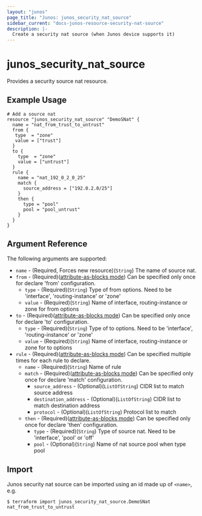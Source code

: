 ```yaml
---
layout: "junos"
page_title: "Junos: junos_security_nat_source"
sidebar_current: "docs-junos-resource-security-nat-source"
description: |-
  Create a security nat source (when Junos device supports it)
---
```


# junos_security_nat_source

Provides a security source nat resource.

## Example Usage

```hcl
# Add a source nat
resource "junos_security_nat_source" "DemoSNat" {
  name = "nat_from_trust_to_untrust"
  from {
   type  = "zone"
   value = ["trust"]
  }
  to {
    type  = "zone"
    value = ["untrust"]
  }
  rule {
    name = "nat_192_0_2_0_25"
    match {
      source_address = ["192.0.2.0/25"]
    }
    then {
      type = "pool"
      pool = "pool_untrust"
    }
  }
}
```

## Argument Reference

The following arguments are supported:

* `name` - (Required, Forces new resource)(`String`) The name of source nat.
* `from` - (Required)([attribute-as-blocks mode](https://www.terraform.io/docs/configuration/attr-as-blocks.html)) Can be specified only once for declare 'from' configuration.
  * `type` - (Required)(`String`) Type of from options. Need to be 'interface', 'routing-instance' or 'zone'
  * `value`  - (Required)(`String`) Name of interface, routing-instance or zone for from options
* `to` - (Required)([attribute-as-blocks mode](https://www.terraform.io/docs/configuration/attr-as-blocks.html)) Can be specified only once for declare 'to' configuration.
    * `type` - (Required)(`String`) Type of to options. Need to be 'interface', 'routing-instance' or 'zone'
    * `value`  - (Required)(`String`) Name of interface, routing-instance or zone for to options
* `rule` - (Required)([attribute-as-blocks mode](https://www.terraform.io/docs/configuration/attr-as-blocks.html)) Can be specified multiple times for each rule to declare.
  * `name` - (Required)(`String`) Name of rule
  * `match` - (Required)([attribute-as-blocks mode](https://www.terraform.io/docs/configuration/attr-as-blocks.html)) Can be specified only once for declare 'match' configuration.
    * `source_address` - (Optional)(`ListOfString`) CIDR list to match source address
    * `destination_address` - (Optional)(`ListOfString`) CIDR list to match destination address
    * `protocol` - (Optional)(`ListOfString`) Protocol list to match
  * `then` - (Required)([attribute-as-blocks mode](https://www.terraform.io/docs/configuration/attr-as-blocks.html)) Can be specified only once for declare 'then' configuration.
    * `type` - (Required)(`String`) Type of source nat. Need to be 'interface', 'pool' or 'off'
    * `pool` - (Optional)(`String`) Name of nat source pool when type pool

## Import

Junos security nat source can be imported using an id made up of `<name>`, e.g.

```
$ terraform import junos_security_nat_source.DemoSNat nat_from_trust_to_untrust
```
